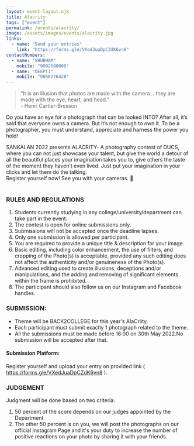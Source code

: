 ```yaml
---
layout: event-layout.njk
title: Alacrity
tags: ["event"]
permalink: /events/alacrity/
image: /assets/images/events/alacrity.jpg
links:
  - name: "Send your entries"
    link: "https://forms.gle/VXedJuaDpCZdK6vn8"
contactNumbers:
  - name: "SHUBHAM"
    mobile: "9992680009"
  - name: "DEEPTI"
    mobile: "9050276428"
---
```


> “It is an illusion that photos are made with the camera… they are made with the eye, heart, and head.”
<br /> - Henri Cartier-Bresson

Do you have an eye for a photograph that can be looked INTO? After all, it’s said that everyone owns a camera. But it’s not enough to own it. To be a photographer, you must understand, appreciate and harness the power you hold!

SANKALAN 2022 presents ALACRITY- A photography contest of DUCS, where you can not just showcase your talent, but give the world a detour of all the beautiful places your imagination takes you to, give others the taste of the moment they haven’t even lived. 
Just put your imagination in your clicks and let them do the talking.
</br>
Register yourself now! See you with your cameras. 📸
</br>
</br>

### RULES AND REGULATIONS

1. Students currently studying in any college/university/department can take part in the event.
2. The contest is open for online submissions only.
3. Submissions will not be accepted once the deadline lapses.
4. Only one submission is allowed per participant.
5. You are required to provide a unique title & description for your image.
6. Basic editing, including color enhancement, the use of filters, and cropping of the Photo(s) is acceptable, provided any such editing does not affect the authenticity and/or genuineness of the Photo(s).
7. Advanced editing used to create illusions, deceptions and/or manipulations, and the adding and removing of significant elements within the frame is prohibited.
8. The participant should also follow us on our Instagram and Facebook handles.


### SUBMISSION:

- Theme will be BACK2COLLEGE for this year's AlaCriity.
- Each participant must submit exactly 1 photograph related to the theme.
- All the submissions must be made before 16:00 on 30th May 2022.No submission will be accepted after that.

#### Submission Platform:

Register yourself and upload your entry on provided link ( https://forms.gle/VXedJuaDpCZdK6vn8 ).

### JUDGEMENT

Judgment will be done based on two criteria:

1. 50 percent of the score depends on our judges appointed by the Department.
2. The other 50 percent is on you, we will post the photographs on our official Instagram Page and it's your duty to increase the number of positive reactions on your photo by sharing it with your friends.
